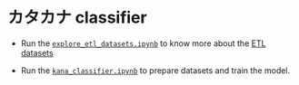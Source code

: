 # カタカナ classifier

- Run the [`explore_etl_datasets.ipynb`](explore_etl_datasets.ipynb) to know more about the [ETL datasets](http://etlcdb.db.aist.go.jp/)

- Run the [`kana_classifier.ipynb`](kana_classifier.ipynb) to prepare datasets and train the model.